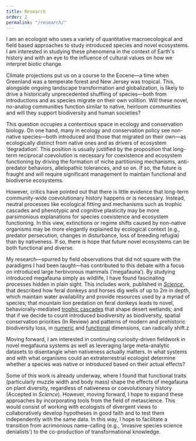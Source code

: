 ```yaml
---
title: Research
order: 2
permalink: "/research/"
---
```



I am an ecologist who uses a variety of quantitative macroecological and field based approaches to study introduced species and novel ecosystems. I am interested in studying these phenomena in the context of Earth's history and with an eye to the influence of cultural values on how we interpret biotic change. 

Climate projections put us on a course to the Eocene—a time when Greenland was a temperate forest and New Jersey was tropical. This, alongside ongoing landscape transformation and globalization, is
likely to drive a historically unprecedented shuffling of species—both from introductions and as species migrate on their own volition. Will these novel, no-analog communities function similar to native, heirloom communities and will they support biodiversity and human societies?

This question occupies a contentious space in ecology and conservation biology. On one hand, many in ecology and conservation policy see non-native species—both introduced and those that migrated on their own—as ecologically distinct from native ones and as drivers of ecosystem ‘degradation’. This position is usually justified by the proposition that long-term reciprocal coevolution is necessary for coexistence and ecosystem functioning by driving the formation of niche partitioning mechanisms, anti-predator behaviors, allelopathic tolerances, and so on. If so, the future is fraught and will require significant management to maintain functional and biodiverse ecosystems.

However, critics have pointed out that there is little evidence that long-term community-wide coevolutionary history happens or is necessary. Instead, neutral processes like ecological fitting
and mechanisms such as trophic cascades and phenotypic and cognitive plasticity may be more parsimonious explanations for species coexistence and ecosystem functioning. In this view, extinctions or regime shifts caused by non-native organisms may be more elegantly explained by ecological context (e.g., predator persecution, changes in disturbance, loss of breeding refugia) than by nativeness. If so, there is hope that future novel ecosystems can be both functional and diverse.

My research—spurred by field observations that did not square with the paradigms I had been taught—has contributed to this debate with a focus on introduced large herbivorous mammals (‘megafauna’). By studying introduced megafauna simply as wildlife, I have found fascinating processes hidden in plain sight. This includes work, published in [*Science*](/assets/pubs/Lundgren_et_al_2021b.pdf), that described how feral donkeys and horses dig wells of up to 2m in depth, which maintain water availability and provide resources used by a myriad of species; that mountain lion predation on feral donkeys leads to novel, behaviorally-mediated [trophic cascades](http://doi.org/10.1111/1365-2656.13766) that shape desert wetlands; and that if we decide to count introduced biodiversity as biodiversity, spatial conservation priorities (In Review) and patterns of modern and prehistoric biodiversity loss, in [numeric](/assets/pubs/Lundgren_et_al_2018.pdf) and [functional](/assets/pubs/Lundgren_et_al_2020.pdf) dimensions, can radically shift.z

Moving forward, I am interested in continuing curiosity-driven fieldwork in novel megafauna systems as well as leveraging large meta-analytic datasets to disentangle when nativeness actually matters. In what systems and with what organisms could an extraterrestrial ecologist determine whether a species was native or introduced based on their actual effects? 

Some of this work is already underway, where I found that functional traits (particularly muzzle width and body mass) shape the effects of megafauna on plant diversity, regardless of nativeness or coevolutionary history (Accepted in *Science*). However, moving forward, I hope to expand these approaches by incorporating tools from the field of metascience. This would consist of working with ecologists of divergent views to collaboratively develop hypotheses in good faith and to test them independently with the same data. In this way, I hope to facilitate a transition from acrimonious name-calling (e.g., ‘invasive species science denialists’) to the co-production of transformational knowledge.

